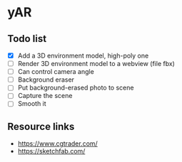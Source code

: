 # yAR

## Todo list
- [x] Add a 3D environment model, high-poly one
- [ ] Render 3D environment model to a webview (file fbx)
- [ ] Can control camera angle
- [ ] Background eraser
- [ ] Put background-erased photo to scene
- [ ] Capture the scene
- [ ] Smooth it

## Resource links
- https://www.cgtrader.com/
- https://sketchfab.com/